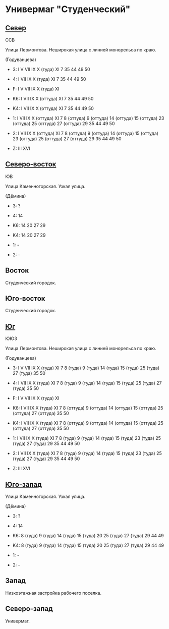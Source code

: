 # Универмаг "Студенческий"

## [Север](./10570095.md)

ССВ

Улица Лермонтова.
Неширокая улица с линией монорельса по краю.

(Годуванцева)

* 3:    I   V   VII IX  X (туда)    XI
        7   35  44  49  50
* 4:    I   VII IX  X (туда)    XI
        7   35  44  49  50
* F:    I   V   VII IX  X (туда)    XI

* K6:   I   VII IX  X (оттуда)  XI
        7   35  44  49  50
* K4:   I   VII IX  X (оттуда)  XI
        7   35  44  49  50
* 1:    I   VII IX  X (оттуда)  XI
        7   8 (оттуда)  9 (оттуда)  14 (оттуда) 15 (оттуда)
        23 (оттуда) 25 (оттуда) 27 (оттуда) 29  35
        44  49  50
* 2:    I   VII IX  X (оттуда)  XI
        7   8 (оттуда)  9 (оттуда)  14 (оттуда) 15 (оттуда)
        23 (оттуда) 25 (оттуда) 27 (оттуда) 29  35
        44  49  50

* Z:    III XVI

## [Северо-восток](./10575095.md)

ЮВ

Улица Каменногорская.
Узкая улица.

(Дёмина)

* 3:    ?
* 4:    14

* K6:   14  20  27  29
* K4:   14  20  27  29
* 1:    -
* 2:    -

## Восток

Студенческий городок.

## Юго-восток

Студенческий городок.

## [Юг](./10570100.md)

ЮЮЗ

Улица Лермонтова.
Неширокая улица с линией монорельса по краю.

(Годуванцева)

* 3:    I   V   VII IX  X (туда)    XI
        7   8 (туда)    9 (туда)    14 (туда)   15 (туда)
        25 (туда)   27 (туда)   35  50
* 4:    I   VII IX  X (туда)    XI
        7   8 (туда)    9 (туда)    14 (туда)   15 (туда)
        25 (туда)   27 (туда)   35  50
* F:    I   V   VII IX  X (туда)    XI

* K6:   I   VII IX  X (туда)    XI
        7   8 (оттуда)  9 (оттуда)  14 (оттуда) 15 (оттуда)
        25 (оттуда) 27 (оттуда) 35  50
* K4:   I   VII IX  X (туда)    XI
        7   8 (оттуда)  9 (оттуда)  14 (оттуда) 15 (оттуда)
        25 (оттуда) 27 (оттуда) 35  50
* 1:    I   VII IX  X (туда)    XI
        7   8 (туда)    9 (туда)    14 (туда)   15 (туда)
        23 (туда)   25 (туда)   27 (туда)   29  35
        44  49  50
* 2:    I   VII IX  X (туда)    XI
        7   8 (туда)    9 (туда)    14 (туда)   15 (туда)
        23 (туда)   25 (туда)   27 (туда)   29  35
        44  49  50

* Z:    III XVI

## [Юго-запад](./10560100.md)

Улица Каменногорская.
Узкая улица.

(Дёмина)

* 3:    ?
* 4:    14

* K6:   8 (туда)    9 (туда)    14 (туда)   15 (туда)   20
        25 (туда)   27 (туда)   29  44  49
* K4:   8 (туда)    9 (туда)    14 (туда)   15 (туда)   20
        25 (туда)   27 (туда)   29  44  49
* 1:    -
* 2:    -

## Запад

Низкоэтажная застройка рабочего поселка.

## Северо-запад

Универмаг.
